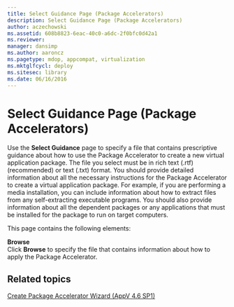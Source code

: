 ```yaml
---
title: Select Guidance Page (Package Accelerators)
description: Select Guidance Page (Package Accelerators)
author: aczechowski
ms.assetid: 608b8823-6eac-40c0-a6dc-2f0bfc0d42a1
ms.reviewer: 
manager: dansimp
ms.author: aaroncz
ms.pagetype: mdop, appcompat, virtualization
ms.mktglfcycl: deploy
ms.sitesec: library
ms.date: 06/16/2016
---
```



# Select Guidance Page (Package Accelerators)


Use the **Select Guidance** page to specify a file that contains prescriptive guidance about how to use the Package Accelerator to create a new virtual application package. The file you select must be in rich text (.rtf) (recommended) or text (.txt) format. You should provide detailed information about all the necessary instructions for the Package Accelerator to create a virtual application package. For example, if you are performing a media installation, you can include information about how to extract files from any self-extracting executable programs. You should also provide information about all the dependent packages or any applications that must be installed for the package to run on target computers.

This page contains the following elements:

<a href="" id="browse"></a>**Browse**  
Click **Browse** to specify the file that contains information about how to apply the Package Accelerator.

## Related topics


[Create Package Accelerator Wizard (AppV 4.6 SP1)](create-package-accelerator-wizard--appv-46-sp1-.md)

 

 





